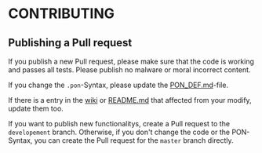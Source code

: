 # CONTRIBUTING
## Publishing a Pull request
If you publish a new Pull request, please make sure that the code is working and passes all tests. Please publish no malware or moral incorrect content.

If you change the `.pon`-Syntax, please update the [PON_DEF.md](https://github.com/dgc08/ponlib/blob/master/PON_DEF.md)-file.

If there is a entry in the [wiki](https://github.com/dgc08/ponlib/wiki) or [README.md](https://github.com/dgc08/ponlib/blob/master/README.md) that affected from your modify, update them too.

If you want to publish new functionalitys, create a Pull request to the `developement` branch. Otherwise, if you don't change the code or the PON-Syntax, you can create the Pull request for the `master` branch directly.
